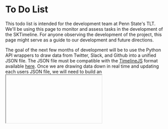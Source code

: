 # To Do List

This todo list is intended for the development team at Penn State's TLT. We'll be using this page to monitor and assess tasks in the development of the SKTimeline. For anyone observing the development of the project, this page might serve as a guide to our development and future directions.

The goal of the next few months of development will be to use the Python API wrappers to draw data from Twitter, Slack, and Github into a unified JSON file. The JSON file must be compatible with the [TimelineJS](https://timeline.knightlab.com) format available [here](https://timeline.knightlab.com/docs/json-format.html). Once we are drawing data down in real time and updating each users JSON file, we will need to build an <iframe> generator that will render the timeline for each user outside the platform. The Github page for [TimelineJS](https://github.com/NUKnightLab) provides all the code and examples needed for this.
